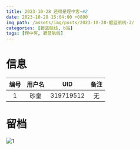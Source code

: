 ```yaml
---
title: 2023-10-28 还得是理中客~#2
date: 2023-10-28 15:04:00 +0800
img_path: /assets/img/posts/2023-10-28-碧蓝航线-2/
categories: [碧蓝航线, b站]
tags: [理中客, 碧蓝航线]
---
```


# 信息

| 编号 | 用户名 |    UID    | 备注 |
| :--: | :----: | :-------: | :--: |
|  1   |  砂皇  | 319719512 |  无  |

# 留档

![1](1.jpg)